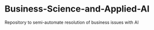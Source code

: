 # Business-Science-and-Applied-AI
Repository to semi-automate resolution of business issues with AI
